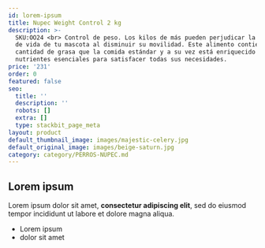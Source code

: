 ```yaml
---
id: lorem-ipsum
title: Nupec Weight Control 2 kg
description: >-
  SKU:OO24 <br> Control de peso. Los kilos de más pueden perjudicar la calidad
  de vida de tu mascota al disminuir su movilidad. Este alimento contiene menor
  cantidad de grasa que la comida estándar y a su vez está enriquecido con
  nutrientes esenciales para satisfacer todas sus necesidades.
price: '231'
order: 0
featured: false
seo:
  title: ''
  description: ''
  robots: []
  extra: []
  type: stackbit_page_meta
layout: product
default_thumbnail_image: images/majestic-celery.jpg
default_original_image: images/beige-saturn.jpg
category: category/PERROS-NUPEC.md
---
```

## Lorem ipsum

Lorem ipsum dolor sit amet, **consectetur adipiscing elit**, sed do eiusmod tempor incididunt ut labore et dolore magna aliqua.

- Lorem ipsum
- dolor sit amet